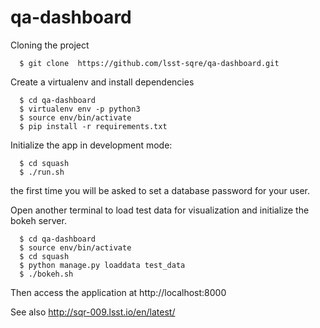 # qa-dashboard

Cloning the project
```
  $ git clone  https://github.com/lsst-sqre/qa-dashboard.git
```

Create a virtualenv and install dependencies
```
  $ cd qa-dashboard
  $ virtualenv env -p python3
  $ source env/bin/activate
  $ pip install -r requirements.txt
```

Initialize the app in development mode:
```
  $ cd squash
  $ ./run.sh
```
the first time you will be asked to set a database password for your user.

Open another terminal to load test data for visualization and initialize the bokeh server.
```
  $ cd qa-dashboard
  $ source env/bin/activate
  $ cd squash
  $ python manage.py loaddata test_data
  $ ./bokeh.sh
```

Then access the application at http://localhost:8000

See also http://sqr-009.lsst.io/en/latest/
